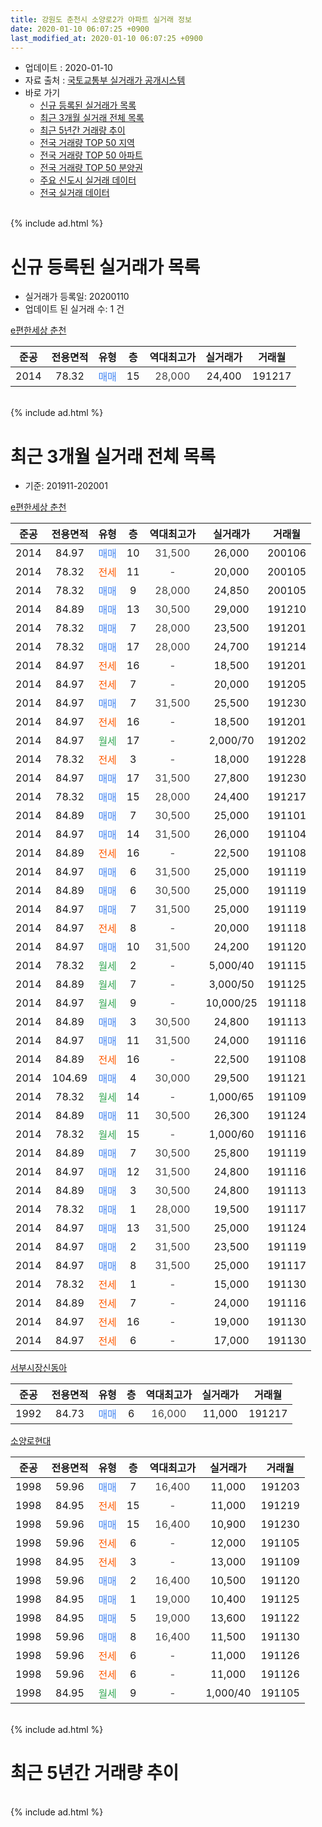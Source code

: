 ```yaml
---
title: 강원도 춘천시 소양로2가 아파트 실거래 정보
date: 2020-01-10 06:07:25 +0900
last_modified_at: 2020-01-10 06:07:25 +0900
---
```


* 업데이트 : 2020-01-10
* 자료 출처 : [국토교통부 실거래가 공개시스템](http://rt.molit.go.kr)
* 바로 가기
    * [신규 등록된 실거래가 목록](#신규-등록된-실거래가-목록)
    * [최근 3개월 실거래 전체 목록](#최근-3개월-실거래-전체-목록)
    * [최근 5년간 거래량 추이](#최근-5년간-거래량-추이)
    * [전국 거래량 TOP 50 지역](https://inasie.github.io/apt-trade-info/최근-3개월-전국에서-가장-거래가-많이-발생한-지역)
    * [전국 거래량 TOP 50 아파트](https://inasie.github.io/apt-trade-info/최근-3개월-전국에서-가장-거래가-많이-발생한-아파트)
    * [전국 거래량 TOP 50 분양권](https://inasie.github.io/apt-trade-info/최근-3개월-전국에서-가장-거래가-많이-발생한-분양권)
    * [주요 신도시 실거래 데이터](https://inasie.github.io/apt-trade-info/주요-신도시)
    * [전국 실거래 데이터](https://inasie.github.io/apt-trade-info/전국)
<br>
{% include ad.html %}
<br>

# 신규 등록된 실거래가 목록
* 실거래가 등록일: 20200110
* 업데이트 된 실거래 수: 1 건


[e편한세상 춘천](https://search.naver.com/search.naver?query=%EA%B0%95%EC%9B%90%EB%8F%84+%EC%B6%98%EC%B2%9C%EC%8B%9C+%EC%86%8C%EC%96%91%EB%A1%9C2%EA%B0%80+e%ED%8E%B8%ED%95%9C%EC%84%B8%EC%83%81+%EC%B6%98%EC%B2%9C)

|준공|전용면적|유형|층|역대최고가|실거래가|거래월|
|:---:|:---:|:---:|:---:|:---:|:---:|:---:|
|2014|78.32|<span style="color:#4285f3">매매</span>|15|<span style="color:#444444">28,000</span>|24,400|191217|


<br>
{% include ad.html %}
<br>

# 최근 3개월 실거래 전체 목록
* 기준: 201911-202001


[e편한세상 춘천](https://search.naver.com/search.naver?query=%EA%B0%95%EC%9B%90%EB%8F%84+%EC%B6%98%EC%B2%9C%EC%8B%9C+%EC%86%8C%EC%96%91%EB%A1%9C2%EA%B0%80+e%ED%8E%B8%ED%95%9C%EC%84%B8%EC%83%81+%EC%B6%98%EC%B2%9C)

|준공|전용면적|유형|층|역대최고가|실거래가|거래월|
|:---:|:---:|:---:|:---:|:---:|:---:|:---:|
|2014|84.97|<span style="color:#4285f3">매매</span>|10|<span style="color:#444444">31,500</span>|26,000|200106|
|2014|78.32|<span style="color:#ff5a00">전세</span>|11|<span style="color:#444444">-</span>|20,000|200105|
|2014|78.32|<span style="color:#4285f3">매매</span>|9|<span style="color:#444444">28,000</span>|24,850|200105|
|2014|84.89|<span style="color:#4285f3">매매</span>|13|<span style="color:#444444">30,500</span>|29,000|191210|
|2014|78.32|<span style="color:#4285f3">매매</span>|7|<span style="color:#444444">28,000</span>|23,500|191201|
|2014|78.32|<span style="color:#4285f3">매매</span>|17|<span style="color:#444444">28,000</span>|24,700|191214|
|2014|84.97|<span style="color:#ff5a00">전세</span>|16|<span style="color:#444444">-</span>|18,500|191201|
|2014|84.97|<span style="color:#ff5a00">전세</span>|7|<span style="color:#444444">-</span>|20,000|191205|
|2014|84.97|<span style="color:#4285f3">매매</span>|7|<span style="color:#444444">31,500</span>|25,500|191230|
|2014|84.97|<span style="color:#ff5a00">전세</span>|16|<span style="color:#444444">-</span>|18,500|191201|
|2014|84.97|<span style="color:#34a853">월세</span>|17|<span style="color:#444444">-</span>|2,000/70|191202|
|2014|78.32|<span style="color:#ff5a00">전세</span>|3|<span style="color:#444444">-</span>|18,000|191228|
|2014|84.97|<span style="color:#4285f3">매매</span>|17|<span style="color:#444444">31,500</span>|27,800|191230|
|2014|78.32|<span style="color:#4285f3">매매</span>|15|<span style="color:#444444">28,000</span>|24,400|191217|
|2014|84.89|<span style="color:#4285f3">매매</span>|7|<span style="color:#444444">30,500</span>|25,000|191101|
|2014|84.97|<span style="color:#4285f3">매매</span>|14|<span style="color:#444444">31,500</span>|26,000|191104|
|2014|84.89|<span style="color:#ff5a00">전세</span>|16|<span style="color:#444444">-</span>|22,500|191108|
|2014|84.97|<span style="color:#4285f3">매매</span>|6|<span style="color:#444444">31,500</span>|25,000|191119|
|2014|84.89|<span style="color:#4285f3">매매</span>|6|<span style="color:#444444">30,500</span>|25,000|191119|
|2014|84.97|<span style="color:#4285f3">매매</span>|7|<span style="color:#444444">31,500</span>|25,000|191119|
|2014|84.97|<span style="color:#ff5a00">전세</span>|8|<span style="color:#444444">-</span>|20,000|191118|
|2014|84.97|<span style="color:#4285f3">매매</span>|10|<span style="color:#444444">31,500</span>|24,200|191120|
|2014|78.32|<span style="color:#34a853">월세</span>|2|<span style="color:#444444">-</span>|5,000/40|191115|
|2014|84.89|<span style="color:#34a853">월세</span>|7|<span style="color:#444444">-</span>|3,000/50|191125|
|2014|84.97|<span style="color:#34a853">월세</span>|9|<span style="color:#444444">-</span>|10,000/25|191118|
|2014|84.89|<span style="color:#4285f3">매매</span>|3|<span style="color:#444444">30,500</span>|24,800|191113|
|2014|84.97|<span style="color:#4285f3">매매</span>|11|<span style="color:#444444">31,500</span>|24,000|191116|
|2014|84.89|<span style="color:#ff5a00">전세</span>|16|<span style="color:#444444">-</span>|22,500|191108|
|2014|104.69|<span style="color:#4285f3">매매</span>|4|<span style="color:#444444">30,000</span>|29,500|191121|
|2014|78.32|<span style="color:#34a853">월세</span>|14|<span style="color:#444444">-</span>|1,000/65|191109|
|2014|84.89|<span style="color:#4285f3">매매</span>|11|<span style="color:#444444">30,500</span>|26,300|191124|
|2014|78.32|<span style="color:#34a853">월세</span>|15|<span style="color:#444444">-</span>|1,000/60|191116|
|2014|84.89|<span style="color:#4285f3">매매</span>|7|<span style="color:#444444">30,500</span>|25,800|191119|
|2014|84.97|<span style="color:#4285f3">매매</span>|12|<span style="color:#444444">31,500</span>|24,800|191116|
|2014|84.89|<span style="color:#4285f3">매매</span>|3|<span style="color:#444444">30,500</span>|24,800|191113|
|2014|78.32|<span style="color:#4285f3">매매</span>|1|<span style="color:#444444">28,000</span>|19,500|191117|
|2014|84.97|<span style="color:#4285f3">매매</span>|13|<span style="color:#444444">31,500</span>|25,000|191124|
|2014|84.97|<span style="color:#4285f3">매매</span>|2|<span style="color:#444444">31,500</span>|23,500|191119|
|2014|84.97|<span style="color:#4285f3">매매</span>|8|<span style="color:#444444">31,500</span>|25,000|191117|
|2014|78.32|<span style="color:#ff5a00">전세</span>|1|<span style="color:#444444">-</span>|15,000|191130|
|2014|84.89|<span style="color:#ff5a00">전세</span>|7|<span style="color:#444444">-</span>|24,000|191116|
|2014|84.97|<span style="color:#ff5a00">전세</span>|16|<span style="color:#444444">-</span>|19,000|191130|
|2014|84.97|<span style="color:#ff5a00">전세</span>|6|<span style="color:#444444">-</span>|17,000|191130|


<script async src="//pagead2.googlesyndication.com/pagead/js/adsbygoogle.js"></script>
<!-- 기본 -->
<ins class="adsbygoogle"
     style="display:block"
     data-ad-client="ca-pub-2446590836940007"
     data-ad-slot="1659523306"
     data-ad-format="auto"
     data-full-width-responsive="true"></ins>
<script>
(adsbygoogle = window.adsbygoogle || []).push({});
</script>


[서부시장신동아](https://search.naver.com/search.naver?query=%EA%B0%95%EC%9B%90%EB%8F%84+%EC%B6%98%EC%B2%9C%EC%8B%9C+%EC%86%8C%EC%96%91%EB%A1%9C2%EA%B0%80+%EC%84%9C%EB%B6%80%EC%8B%9C%EC%9E%A5%EC%8B%A0%EB%8F%99%EC%95%84)

|준공|전용면적|유형|층|역대최고가|실거래가|거래월|
|:---:|:---:|:---:|:---:|:---:|:---:|:---:|
|1992|84.73|<span style="color:#4285f3">매매</span>|6|<span style="color:#444444">16,000</span>|11,000|191217|

[소양로현대](https://search.naver.com/search.naver?query=%EA%B0%95%EC%9B%90%EB%8F%84+%EC%B6%98%EC%B2%9C%EC%8B%9C+%EC%86%8C%EC%96%91%EB%A1%9C2%EA%B0%80+%EC%86%8C%EC%96%91%EB%A1%9C%ED%98%84%EB%8C%80)

|준공|전용면적|유형|층|역대최고가|실거래가|거래월|
|:---:|:---:|:---:|:---:|:---:|:---:|:---:|
|1998|59.96|<span style="color:#4285f3">매매</span>|7|<span style="color:#444444">16,400</span>|11,000|191203|
|1998|84.95|<span style="color:#ff5a00">전세</span>|15|<span style="color:#444444">-</span>|11,000|191219|
|1998|59.96|<span style="color:#4285f3">매매</span>|15|<span style="color:#444444">16,400</span>|10,900|191230|
|1998|59.96|<span style="color:#ff5a00">전세</span>|6|<span style="color:#444444">-</span>|12,000|191105|
|1998|84.95|<span style="color:#ff5a00">전세</span>|3|<span style="color:#444444">-</span>|13,000|191109|
|1998|59.96|<span style="color:#4285f3">매매</span>|2|<span style="color:#444444">16,400</span>|10,500|191120|
|1998|84.95|<span style="color:#4285f3">매매</span>|1|<span style="color:#444444">19,000</span>|10,400|191125|
|1998|84.95|<span style="color:#4285f3">매매</span>|5|<span style="color:#444444">19,000</span>|13,600|191122|
|1998|59.96|<span style="color:#4285f3">매매</span>|8|<span style="color:#444444">16,400</span>|11,500|191130|
|1998|59.96|<span style="color:#ff5a00">전세</span>|6|<span style="color:#444444">-</span>|11,000|191126|
|1998|59.96|<span style="color:#ff5a00">전세</span>|6|<span style="color:#444444">-</span>|11,000|191126|
|1998|84.95|<span style="color:#34a853">월세</span>|9|<span style="color:#444444">-</span>|1,000/40|191105|


<br>
{% include ad.html %}
<br>

# 최근 5년간 거래량 추이


<div style="width:100%;">
    <canvas id="deal_progress" height="200"></canvas>
</div>

<script>
new Chart(document.getElementById("deal_progress"), {
    type: 'line',
    data: {
        labels: ['201501','201502','201503','201504','201505','201506','201507','201508','201509','201510','201511','201512','201601','201602','201603','201604','201605','201606','201607','201608','201609','201610','201611','201612','201701','201702','201703','201704','201705','201706','201707','201708','201709','201710','201711','201712','201801','201802','201803','201804','201805','201806','201807','201808','201809','201810','201811','201812','201901','201902','201903','201904','201905','201906','201907','201908','201909','201910','201911','201912','202001'],
        datasets: [{
            label: '매매',
            pointRadius: 1,
            data: [9, 8, 22, 15, 12, 5, 10, 18, 12, 13, 10, 7, 15, 11, 19, 26, 29, 17, 27, 27, 19, 21, 11, 8, 6, 10, 12, 8, 9, 10, 21, 16, 23, 12, 5, 7, 9, 7, 17, 11, 10, 3, 5, 12, 7, 4, 9, 4, 5, 10, 8, 13, 6, 2, 7, 4, 3, 7, 21, 9, 2],
            borderColor: "rgba(255, 201, 14, 1)",
            backgroundColor: "rgba(255, 201, 14, 0.5)",
            fill: false,
            lineTension: 0
        },{
            label: '전월세',
            pointRadius: 1,
            data: [7, 4, 5, 7, 5, 9, 4, 10, 4, 17, 10, 6, 14, 9, 22, 21, 14, 11, 19, 14, 7, 5, 8, 9, 7, 9, 9, 9, 8, 4, 5, 11, 5, 5, 13, 12, 13, 8, 13, 9, 13, 12, 9, 12, 9, 13, 6, 7, 11, 17, 7, 14, 10, 11, 3, 7, 7, 9, 17, 6, 1],
            borderColor: "rgba(0, 141, 185, 1)",
            backgroundColor: "rgba(0, 141, 185, 0.5)",
            fill: false,
            lineTension: 0
        }
        ]
    },
    options: {
        responsive: true,
        title: {
            display: false
        },
        tooltips: {
            mode: 'index',
            intersect: false
        },
        hover: {
            mode: 'nearest',
            intersect: true
        },
        scales: {
            xAxes: [{
                display: true,
                scaleLabel: {
                    display: true,
                    labelString: '년/월'
                }
            }],
            yAxes: [{
                display: true,
                ticks: {
                    suggestedMin: 0,
                },
                scaleLabel: {
                    display: true,
                    labelString: '실거래 수'
                }
            }]
        }
    }
});

</script>


<br>
{% include ad.html %}
<br>


